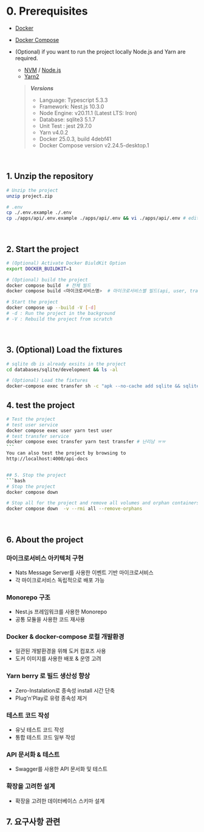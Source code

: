 # 0. Prerequisites

- [Docker](https://www.docker.com/products/docker-desktop)

- [Docker Compose](https://docs.docker.com/compose/install/)

- (Optional) if you want to run the project locally Node.js and Yarn are required.

  - [NVM](https://github.com/nvm-sh/nvm) / [Node.js](https://nodejs.org/ko/download/)
  - [Yarn2](https://yarnpkg.com/getting-started/install)

  > _**Versions**_
  >
  > - Language: Typescript 5.3.3
  > - Framework: Nest.js 10.3.0
  > - Node Engine: v20.11.1 (Latest LTS: Iron)
  > - Database: sqlite3 5.1.7
  > - Unit Test : jest 29.7.0
  > - Yarn v4.0.2
  > - Docker 25.0.3, build 4debf41
  > - Docker Compose version v2.24.5-desktop.1

<br>

## 1. Unzip the repository

```bash
# Unzip the project
unzip project.zip

# .env
cp ./.env.example ./.env
cp ./apps/api/.env.example ./apps/api/.env && vi ./apps/api/.env # edit JWT_SECRET
```

<br>

## 2. Start the project

```bash
# (Optional) Activate Docker BiuldKit Option
export DOCKER_BUILDKIT=1

# (Optional) build the project
docker compose build  # 전체 빌드
docker compose build <마이크로서비스명>  # 마이크로서비스별 빌드(api, user, transfer)

# Start the project
docker compose up --build -V [-d]
# -d : Run the project in the background
# -V : Rebuild the project from scratch
```

<br>

## 3. (Optional) Load the fixtures

```bash
# sqlite db is already exsits in the project
cd databases/sqlite/development && ls -al

# (Optional) Load the fixtures
docker-compose exec transfer sh -c "apk --no-cache add sqlite && sqlite3 /usr/src/app/databases/sqlite/development/transfer.sqlite < /usr/src/app/databases/sqlite/init-sqlite.sql"
```

## 4. test the project

````bash
# Test the project
# test user service
docker compose exec user yarn test user
# test transfer service
docker compose exec transfer yarn test transfer # 난리남 ㅠㅠ
```
You can also test the project by browsing to 
http://localhost:4000/api-docs


## 5. Stop the project
```bash
# Stop the project
docker compose down

# Stop all for the project and remove all volumes and orphan containers
docker compose down  -v --rmi all --remove-orphans
````

<br>

## 6. About the project
### 마이크로서비스 아키텍처 구현
  - Nats Message Server를 사용한 이벤트 기반 마이크로서비스
  - 각 마이크로서비스 독립적으로 배포 가능
  
### Monorepo 구조
  - Nest.js 프레임워크를 사용한 Monorepo
  - 공통 모듈을 사용한 코드 재사용

###  Docker & docker-compose 로컬 개발환경
 - 일관된 개발환경을 위해 도커 컴포즈 사용
 - 도커 이미지를 사용한 배포 & 운영 고려

### Yarn berry 로 빌드 생산성 향상
  - Zero-Instalation로 종속성 install 시간 단축
  - Plug'n'Play로 유령 종속성 제거

### 테스트 코드 작성
  - 유닛 테스트 코드 작성
  - 통합 테스트 코드 일부 작성

### API 문서화 & 테스트
  - Swagger를 사용한 API 문서화 및 테스트

### 확장을 고려한 설계
  - 확장을 고려한 데이터베이스 스키마 설계


## 7. 요구사항 관련
